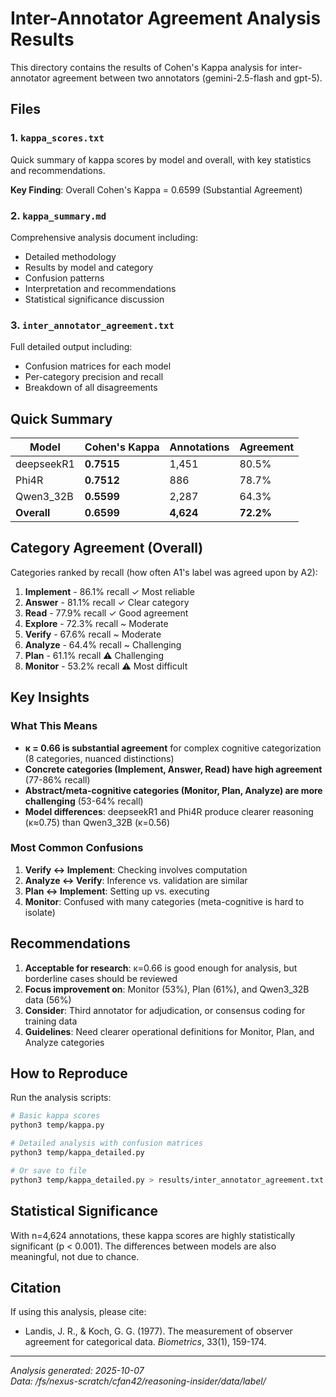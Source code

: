 # Inter-Annotator Agreement Analysis Results

This directory contains the results of Cohen's Kappa analysis for inter-annotator agreement between two annotators (gemini-2.5-flash and gpt-5).

## Files

### 1. `kappa_scores.txt`
Quick summary of kappa scores by model and overall, with key statistics and recommendations.

**Key Finding**: Overall Cohen's Kappa = 0.6599 (Substantial Agreement)

### 2. `kappa_summary.md`
Comprehensive analysis document including:
- Detailed methodology
- Results by model and category
- Confusion patterns
- Interpretation and recommendations
- Statistical significance discussion

### 3. `inter_annotator_agreement.txt`
Full detailed output including:
- Confusion matrices for each model
- Per-category precision and recall
- Breakdown of all disagreements

## Quick Summary

| Model | Cohen's Kappa | Annotations | Agreement |
|-------|---------------|-------------|-----------|
| deepseekR1 | **0.7515** | 1,451 | 80.5% |
| Phi4R | **0.7512** | 886 | 78.7% |
| Qwen3_32B | **0.5599** | 2,287 | 64.3% |
| **Overall** | **0.6599** | **4,624** | **72.2%** |

## Category Agreement (Overall)

Categories ranked by recall (how often A1's label was agreed upon by A2):

1. **Implement** - 86.1% recall ✓ Most reliable
2. **Answer** - 81.1% recall ✓ Clear category
3. **Read** - 77.9% recall ✓ Good agreement
4. **Explore** - 72.3% recall ~ Moderate
5. **Verify** - 67.6% recall ~ Moderate
6. **Analyze** - 64.4% recall ~ Challenging
7. **Plan** - 61.1% recall ⚠ Challenging
8. **Monitor** - 53.2% recall ⚠ Most difficult

## Key Insights

### What This Means
- **κ = 0.66 is substantial agreement** for complex cognitive categorization (8 categories, nuanced distinctions)
- **Concrete categories (Implement, Answer, Read) have high agreement** (77-86% recall)
- **Abstract/meta-cognitive categories (Monitor, Plan, Analyze) are more challenging** (53-64% recall)
- **Model differences**: deepseekR1 and Phi4R produce clearer reasoning (κ≈0.75) than Qwen3_32B (κ=0.56)

### Most Common Confusions
1. **Verify ↔ Implement**: Checking involves computation
2. **Analyze ↔ Verify**: Inference vs. validation are similar
3. **Plan ↔ Implement**: Setting up vs. executing
4. **Monitor**: Confused with many categories (meta-cognitive is hard to isolate)

## Recommendations

1. **Acceptable for research**: κ=0.66 is good enough for analysis, but borderline cases should be reviewed
2. **Focus improvement on**: Monitor (53%), Plan (61%), and Qwen3_32B data (56%)
3. **Consider**: Third annotator for adjudication, or consensus coding for training data
4. **Guidelines**: Need clearer operational definitions for Monitor, Plan, and Analyze categories

## How to Reproduce

Run the analysis scripts:
```bash
# Basic kappa scores
python3 temp/kappa.py

# Detailed analysis with confusion matrices
python3 temp/kappa_detailed.py

# Or save to file
python3 temp/kappa_detailed.py > results/inter_annotator_agreement.txt
```

## Statistical Significance

With n=4,624 annotations, these kappa scores are highly statistically significant (p < 0.001). The differences between models are also meaningful, not due to chance.

## Citation

If using this analysis, please cite:
- Landis, J. R., & Koch, G. G. (1977). The measurement of observer agreement for categorical data. *Biometrics*, 33(1), 159-174.

---

*Analysis generated: 2025-10-07*  
*Data: /fs/nexus-scratch/cfan42/reasoning-insider/data/label/*

